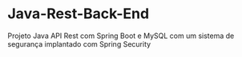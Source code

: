 # Java-Rest-Back-End
Projeto Java API Rest com Spring Boot e MySQL com um sistema de segurança implantado com Spring Security
